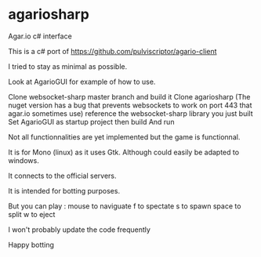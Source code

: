 # agariosharp
Agar.io c# interface

This is a c# port of https://github.com/pulviscriptor/agario-client

I tried to stay as minimal as possible.

Look at AgarioGUI for example of how to use.

Clone websocket-sharp master branch and build it 
Clone agariosharp
(The nuget version has a bug that prevents websockets to work on port 443 that agar.io sometimes use)
reference the websocket-sharp library you just built
Set AgarioGUI as startup project then build And run

Not all functionnalities are yet implemented but the game is functionnal.

It is for Mono (linux) as it uses Gtk. Although could easily be adapted to windows.


It connects to the official servers.

It is intended for botting purposes. 

But you can play :
mouse to naviguate
f to spectate
s to spawn
space to split
w to eject

I won't probably update the code frequently

Happy botting
